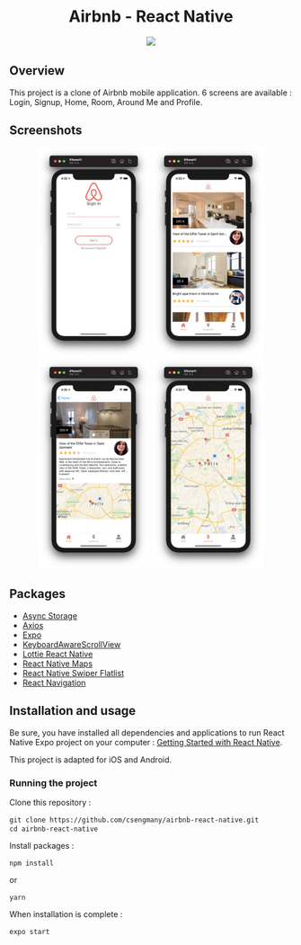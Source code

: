 <h1 align="center">
	Airbnb - React Native
</h1>

<p align="center">
	<img src="./preview/airbnb.gif" width="250">
</p>

## Overview

This project is a clone of Airbnb mobile application.
6 screens are available : Login, Signup, Home, Room, Around Me and Profile.

## Screenshots

<div align="center">
<img
		width="200"
		alt="Airbnb App Screenshot"
		src="./preview/signin.png">
<img
		width="200"
			alt="Airbnb App Screenshot"
		src="./preview/home.png">
<img
		width="200"
		alt="Airbnb App Screenshot"
		src="./preview/room.png">
<img
		width="200"
		alt="Airbnb App Screenshot"
		src="./preview/aroundme.png">
</div>

## Packages

-   [Async Storage](https://reactnative.dev/docs/asyncstorage)
-   [Axios](https://github.com/axios/axios)
-   [Expo](https://expo.io/)
-   [KeyboardAwareScrollView](https://github.com/APSL/react-native-keyboard-aware-scroll-view)
-   [Lottie React Native](https://github.com/lottie-react-native/lottie-react-native)
-   [React Native Maps](https://github.com/react-native-community/react-native-maps)
-   [React Native Swiper Flatlist](https://www.npmjs.com/package/react-native-swiper-flatlist)
-   [React Navigation](https://reactnavigation.org/)

## Installation and usage

Be sure, you have installed all dependencies and applications to run React Native Expo project on your computer : [Getting Started with React Native](https://facebook.github.io/react-native/docs/getting-started).

This project is adapted for iOS and Android.

### Running the project

Clone this repository :

```
git clone https://github.com/csengmany/airbnb-react-native.git
cd airbnb-react-native
```

Install packages :

```
npm install
```

or

```
yarn
```

When installation is complete :

```bash
expo start
```

